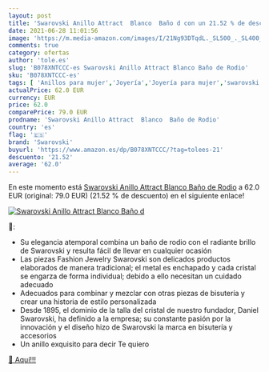 ```yaml
---
layout: post
title: 'Swarovski Anillo Attract  Blanco  Baño d con un 21.52 % de descuento'
date: 2021-06-28 11:01:56
image: 'https://m.media-amazon.com/images/I/21Ng93DTqdL._SL500_._SL400_.jpg'
comments: true
category: ofertas
author: 'tole.es'
slug: 'B078XNTCCC-es Swarovski Anillo Attract Blanco Baño de Rodio'
sku: 'B078XNTCCC-es'
tags: [ 'Anillos para mujer','Joyería','Joyería para mujer','swarovski', ]
actualPrice: 62.0 EUR
currency: EUR
price: 62.0
comparePrice: 79.0 EUR
prodname: 'Swarovski Anillo Attract  Blanco  Baño de Rodio'
country: 'es'
flag: '🇪🇸'
brand: 'Swarovski'
buyurl: 'https://www.amazon.es/dp/B078XNTCCC/?tag=tolees-21'
descuento: '21.52'
average: '62.0'
---
```


En este momento está [Swarovski Anillo Attract  Blanco  Baño de Rodio](https://www.amazon.es/dp/B078XNTCCC/?tag=tolees-21) a 62.0 EUR (original: 79.0 EUR) (21.52 %  de descuento) en el siguiente enlace!

[![Swarovski Anillo Attract  Blanco  Baño d](https://m.media-amazon.com/images/I/21Ng93DTqdL._SL500_._SL400_.jpg)](https://www.amazon.es/dp/B078XNTCCC/?tag=tolees-21)

🔎:

- Su elegancia atemporal combina un baño de rodio con el radiante brillo de Swarovski y resulta fácil de llevar en cualquier ocasión
- Las piezas Fashion Jewelry Swarovski son delicados productos elaborados de manera tradicional; el metal es enchapado y cada cristal se engarza de forma individual; debido a ello necesitan un cuidado adecuado
- Adecuados para combinar y mezclar con otras piezas de bisutería y crear una historia de estilo personalizada
- Desde 1895, el dominio de la talla del cristal de nuestro fundador, Daniel Swarovski, ha definido a la empresa; su constante pasión por la innovación y el diseño hizo de Swarovski la marca en bisutería y accesorios
- Un anillo exquisito para decir Te quiero

[🛒 Aquí!!!](https://www.amazon.es/dp/B078XNTCCC/?tag=tolees-21)
